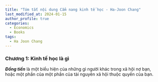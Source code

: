 ```yaml
---
title: "Tóm tắt nội dung Cẩm nang kinh tế học - Ha-Joon Chang"
last_modified_at: 2024-01-15
author_profile: true
categories:
  - Economics
  - Books
tags:
  - Ha Joon Chang
---
```

### Chương 1: Kinh tế học là gì 
***Đồng tiền*** là một biểu hiện của những gì người khác trong xã hội nợ bạn, hoặc một phần của một phần của tài nguyên xã hội thuộc quyền của bạn.